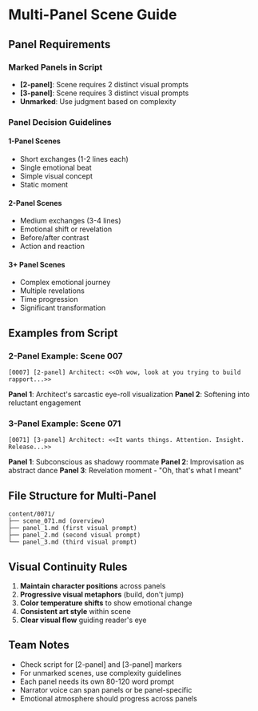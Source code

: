# Multi-Panel Scene Guide

## Panel Requirements

### Marked Panels in Script
- **[2-panel]**: Scene requires 2 distinct visual prompts
- **[3-panel]**: Scene requires 3 distinct visual prompts
- **Unmarked**: Use judgment based on complexity

### Panel Decision Guidelines

#### 1-Panel Scenes
- Short exchanges (1-2 lines each)
- Single emotional beat
- Simple visual concept
- Static moment

#### 2-Panel Scenes  
- Medium exchanges (3-4 lines)
- Emotional shift or revelation
- Before/after contrast
- Action and reaction

#### 3+ Panel Scenes
- Complex emotional journey
- Multiple revelations
- Time progression
- Significant transformation

## Examples from Script

### 2-Panel Example: Scene 007
```
[0007] [2-panel] Architect: <<Oh wow, look at you trying to build rapport...>>
```
**Panel 1**: Architect's sarcastic eye-roll visualization
**Panel 2**: Softening into reluctant engagement

### 3-Panel Example: Scene 071
```
[0071] [3-panel] Architect: <<It wants things. Attention. Insight. Release...>>
```
**Panel 1**: Subconscious as shadowy roommate
**Panel 2**: Improvisation as abstract dance
**Panel 3**: Revelation moment - "Oh, that's what I meant"

## File Structure for Multi-Panel

```
content/0071/
├── scene_071.md (overview)
├── panel_1.md (first visual prompt)
├── panel_2.md (second visual prompt)
└── panel_3.md (third visual prompt)
```

## Visual Continuity Rules

1. **Maintain character positions** across panels
2. **Progressive visual metaphors** (build, don't jump)
3. **Color temperature shifts** to show emotional change
4. **Consistent art style** within scene
5. **Clear visual flow** guiding reader's eye

## Team Notes

- Check script for [2-panel] and [3-panel] markers
- For unmarked scenes, use complexity guidelines
- Each panel needs its own 80-120 word prompt
- Narrator voice can span panels or be panel-specific
- Emotional atmosphere should progress across panels